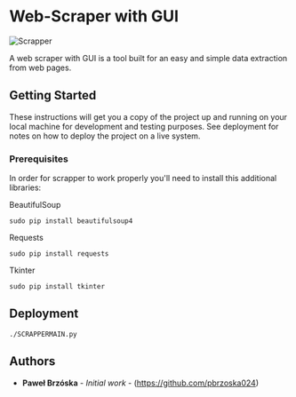 # Web-Scraper with GUI

![Scrapper](https://user-images.githubusercontent.com/53401206/62778977-289f8a00-bab2-11e9-87fe-fc06176bba67.png)


A web scraper with GUI is a tool built for an easy and simple data extraction from web pages.

## Getting Started

These instructions will get you a copy of the project up and running on your local machine for development and testing purposes. See deployment for notes on how to deploy the project on a live system.

### Prerequisites

In order for scrapper to work properly you'll need to install this additional libraries:

BeautifulSoup

```
sudo pip install beautifulsoup4
```
Requests

```
sudo pip install requests
```
Tkinter

```
sudo pip install tkinter
```

## Deployment

```
./SCRAPPERMAIN.py
```

## Authors

* **Paweł Brzóska** - *Initial work* - (https://github.com/pbrzoska024)


